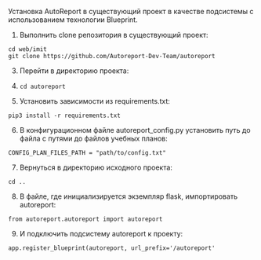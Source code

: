 
Установка AutoReport в существующий проект в качестве подсистемы с использованием технологии Blueprint.
1. Выполнить clone репозитория в существующий проект:
```
cd web/imit
git clone https://github.com/Autoreport-Dev-Team/autoreport
```
3. Перейти в директорию проекта:
4. ```
   cd autoreport
   ```
5. Установить зависимости из requirements.txt:
```
pip3 install -r requirements.txt
```
6. В конфигурационном файле autoreport_config.py установить путь до файла с путями до файлов учебных планов:
```
CONFIG_PLAN_FILES_PATH = "path/to/config.txt"
```
7. Вернуться в директорию исходного проекта:
```
cd ..
```
8. В файле, где инициализируется экземпляр flask, импортировать autoreport:
```
from autoreport.autoreport import autoreport
```
9. И подключить подсистему autoreport к проекту:
```
app.register_blueprint(autoreport, url_prefix='/autoreport'
```
